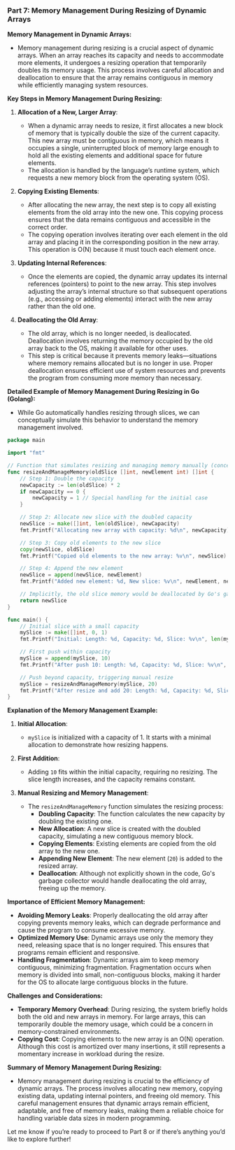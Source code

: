 ### **Part 7: Memory Management During Resizing of Dynamic Arrays**

**Memory Management in Dynamic Arrays:**
- Memory management during resizing is a crucial aspect of dynamic arrays. When an array reaches its capacity and needs to accommodate more elements, it undergoes a resizing operation that temporarily doubles its memory usage. This process involves careful allocation and deallocation to ensure that the array remains contiguous in memory while efficiently managing system resources.

**Key Steps in Memory Management During Resizing:**
1. **Allocation of a New, Larger Array**: 
   - When a dynamic array needs to resize, it first allocates a new block of memory that is typically double the size of the current capacity. This new array must be contiguous in memory, which means it occupies a single, uninterrupted block of memory large enough to hold all the existing elements and additional space for future elements.
   - The allocation is handled by the language’s runtime system, which requests a new memory block from the operating system (OS).

2. **Copying Existing Elements**:
   - After allocating the new array, the next step is to copy all existing elements from the old array into the new one. This copying process ensures that the data remains contiguous and accessible in the correct order.
   - The copying operation involves iterating over each element in the old array and placing it in the corresponding position in the new array. This operation is O(N) because it must touch each element once.

3. **Updating Internal References**:
   - Once the elements are copied, the dynamic array updates its internal references (pointers) to point to the new array. This step involves adjusting the array’s internal structure so that subsequent operations (e.g., accessing or adding elements) interact with the new array rather than the old one.

4. **Deallocating the Old Array**:
   - The old array, which is no longer needed, is deallocated. Deallocation involves returning the memory occupied by the old array back to the OS, making it available for other uses.
   - This step is critical because it prevents memory leaks—situations where memory remains allocated but is no longer in use. Proper deallocation ensures efficient use of system resources and prevents the program from consuming more memory than necessary.

**Detailed Example of Memory Management During Resizing in Go (Golang):**
- While Go automatically handles resizing through slices, we can conceptually simulate this behavior to understand the memory management involved.

```go
package main

import "fmt"

// Function that simulates resizing and managing memory manually (conceptual example)
func resizeAndManageMemory(oldSlice []int, newElement int) []int {
    // Step 1: Double the capacity
    newCapacity := len(oldSlice) * 2
    if newCapacity == 0 {
        newCapacity = 1 // Special handling for the initial case
    }

    // Step 2: Allocate new slice with the doubled capacity
    newSlice := make([]int, len(oldSlice), newCapacity)
    fmt.Printf("Allocating new array with capacity: %d\n", newCapacity)

    // Step 3: Copy old elements to the new slice
    copy(newSlice, oldSlice)
    fmt.Printf("Copied old elements to the new array: %v\n", newSlice)

    // Step 4: Append the new element
    newSlice = append(newSlice, newElement)
    fmt.Printf("Added new element: %d, New slice: %v\n", newElement, newSlice)

    // Implicitly, the old slice memory would be deallocated by Go's garbage collector
    return newSlice
}

func main() {
    // Initial slice with a small capacity
    mySlice := make([]int, 0, 1)
    fmt.Printf("Initial: Length: %d, Capacity: %d, Slice: %v\n", len(mySlice), cap(mySlice), mySlice)

    // First push within capacity
    mySlice = append(mySlice, 10)
    fmt.Printf("After push 10: Length: %d, Capacity: %d, Slice: %v\n", len(mySlice), cap(mySlice), mySlice)

    // Push beyond capacity, triggering manual resize
    mySlice = resizeAndManageMemory(mySlice, 20)
    fmt.Printf("After resize and add 20: Length: %d, Capacity: %d, Slice: %v\n", len(mySlice), cap(mySlice), mySlice)
}
```

**Explanation of the Memory Management Example:**
1. **Initial Allocation**:
   - `mySlice` is initialized with a capacity of 1. It starts with a minimal allocation to demonstrate how resizing happens.
   
2. **First Addition**:
   - Adding `10` fits within the initial capacity, requiring no resizing. The slice length increases, and the capacity remains constant.

3. **Manual Resizing and Memory Management**:
   - The `resizeAndManageMemory` function simulates the resizing process:
     - **Doubling Capacity**: The function calculates the new capacity by doubling the existing one.
     - **New Allocation**: A new slice is created with the doubled capacity, simulating a new contiguous memory block.
     - **Copying Elements**: Existing elements are copied from the old array to the new one.
     - **Appending New Element**: The new element (`20`) is added to the resized array.
     - **Deallocation**: Although not explicitly shown in the code, Go's garbage collector would handle deallocating the old array, freeing up the memory.

**Importance of Efficient Memory Management:**
- **Avoiding Memory Leaks**: Properly deallocating the old array after copying prevents memory leaks, which can degrade performance and cause the program to consume excessive memory.
- **Optimized Memory Use**: Dynamic arrays use only the memory they need, releasing space that is no longer required. This ensures that programs remain efficient and responsive.
- **Handling Fragmentation**: Dynamic arrays aim to keep memory contiguous, minimizing fragmentation. Fragmentation occurs when memory is divided into small, non-contiguous blocks, making it harder for the OS to allocate large contiguous blocks in the future.

**Challenges and Considerations:**
- **Temporary Memory Overhead**: During resizing, the system briefly holds both the old and new arrays in memory. For large arrays, this can temporarily double the memory usage, which could be a concern in memory-constrained environments.
- **Copying Cost**: Copying elements to the new array is an O(N) operation. Although this cost is amortized over many insertions, it still represents a momentary increase in workload during the resize.

**Summary of Memory Management During Resizing:**
- Memory management during resizing is crucial to the efficiency of dynamic arrays. The process involves allocating new memory, copying existing data, updating internal pointers, and freeing old memory. This careful management ensures that dynamic arrays remain efficient, adaptable, and free of memory leaks, making them a reliable choice for handling variable data sizes in modern programming.

Let me know if you’re ready to proceed to Part 8 or if there’s anything you’d like to explore further!